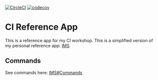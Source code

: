 [![CircleCI](https://circleci.com/gh/rjriel/ci-reference-app/tree/master.svg?style=svg&circle-token=4c3e0cbed5d447ec484ebeae2eade417a89a7c31)](https://circleci.com/gh/rjriel/ci-reference-app/tree/master)
[![codecov](https://codecov.io/gh/rjriel/ci-reference-app/branch/master/graph/badge.svg)](https://codecov.io/gh/rjriel/ci-reference-app)

# CI Reference App

This is a reference app for my CI workshop.
This is a simplified version of my personal reference app: [IMS](https://github.com/jonathanong/ims)

## Commands

See commands here: [IMS#Commands](https://github.com/jonathanong/ims#commands)
